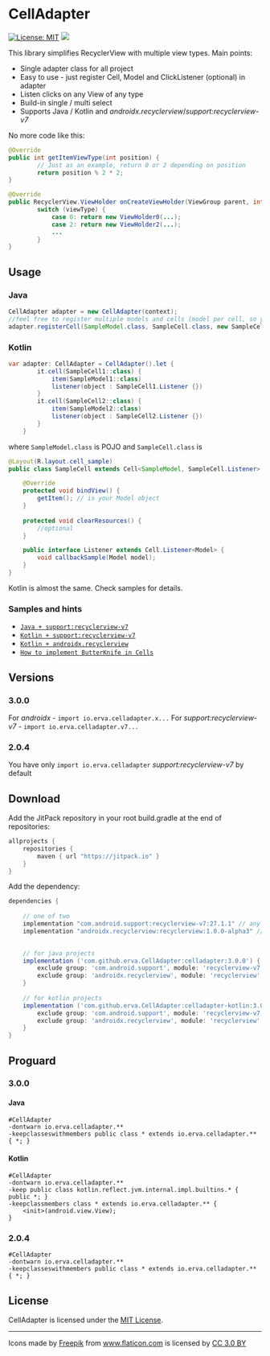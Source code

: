 # CellAdapter

[![License: MIT](https://img.shields.io/badge/License-MIT-yellow.svg)](https://opensource.org/licenses/MIT)
[![](https://jitpack.io/v/erva/CellAdapter.svg)](https://jitpack.io/#erva/CellAdapter)

This library simplifies RecyclerView with multiple view types.
Main points:

* Single adapter class for all project
* Easy to use - just register Cell, Model and ClickListener (optional) in adapter
* Listen clicks on any View of any type
* Build-in single / multi select
* Supports Java / Kotlin and *androidx.recyclerview*/*support:recyclerview-v7*

No more code like this:
```java
@Override
public int getItemViewType(int position) {
	    // Just as an example, return 0 or 2 depending on position
	    return position % 2 * 2;
}

@Override
public RecyclerView.ViewHolder onCreateViewHolder(ViewGroup parent, int viewType) {
	    switch (viewType) {
		    case 0: return new ViewHolder0(...);
		    case 2: return new ViewHolder2(...);
		    ...
	    }
}
```

## Usage

### Java
```java
CellAdapter adapter = new CellAdapter(context);
//feel free to register multiple models and cells (model per cell, so your RecyclerView would represent multiple view types)
adapter.registerCell(SampleModel.class, SampleCell.class, new SampleCell.Listener(){}); 
```

### Kotlin
```java
var adapter: CellAdapter = CellAdapter().let {
        it.cell(SampleCell1::class) {
            item(SampleModel1::class)
            listener(object : SampleCell1.Listener {})
        }
        it.cell(SampleCell2::class) {
            item(SampleModel2::class)
            listener(object : SampleCell2.Listener {})
        }
    }
```

where
`SampleModel.class` is POJO and `SampleCell.class` is
```java
@Layout(R.layout.cell_sample)
public class SampleCell extends Cell<SampleModel, SampleCell.Listener> {

    @Override
    protected void bindView() {
        getItem(); // is your Model object
    }
    
    protected void clearResources() {
        //optional
    }

    public interface Listener extends Cell.Listener<Model> {
        void callbackSample(Model model);
    }
}
```
Kotlin is almost the same. Check samples for details.

### Samples and hints
* [`Java + support:recyclerview-v7`](https://github.com/erva/CellAdapter/blob/master/sample-v7) 
* [`Kotlin + support:recyclerview-v7`](https://github.com/erva/CellAdapter/blob/master/sample-v7-kotlin) 
* [`Kotlin + androidx.recyclerview`](https://github.com/erva/CellAdapter/blob/master/sample-x-kotlin) 
* [`How to implement ButterKnife in Cells`](https://github.com/erva/CellAdapter/blob/master/sample-v7/src/main/java/io/erva/sample/BaseCell.java) 

## Versions

### 3.0.0
For *androidx* - `import io.erva.celladapter.x...`
For *support:recyclerview-v7* - `import io.erva.celladapter.v7...`

### 2.0.4 
You have only `import io.erva.celladapter`
*support:recyclerview-v7* by default

## Download

Add the JitPack repository in your root build.gradle at the end of repositories:
```groovy
allprojects {
    repositories {
        maven { url "https://jitpack.io" }
    }
}
```
Add the dependency:
```groovy
dependencies {
    
    // one of two
    implementation "com.android.support:recyclerview-v7:27.1.1" // any version
    implementation "androidx.recyclerview:recyclerview:1.0.0-alpha3" // any version

    
    // for java projects
    implementation ('com.github.erva.CellAdapter:celladapter:3.0.0') {
        exclude group: 'com.android.support', module: 'recyclerview-v7'
        exclude group: 'androidx.recyclerview', module: 'recyclerview'
    }
    
    // for kotlin projects
    implementation ('com.github.erva.CellAdapter:celladapter-kotlin:3.0.0') {
        exclude group: 'com.android.support', module: 'recyclerview-v7'
        exclude group: 'androidx.recyclerview', module: 'recyclerview'
    } 
}
```

## Proguard

### 3.0.0

#### Java
```
#CellAdapter
-dontwarn io.erva.celladapter.**
-keepclasseswithmembers public class * extends io.erva.celladapter.** { *; }
```

#### Kotlin
```
#CellAdapter
-dontwarn io.erva.celladapter.**
-keep public class kotlin.reflect.jvm.internal.impl.builtins.* { public *; }
-keepclassmembers class * extends io.erva.celladapter.** {
    <init>(android.view.View);
}
```

### 2.0.4
```
#CellAdapter
-dontwarn io.erva.celladapter.**
-keepclasseswithmembers public class * extends io.erva.celladapter.** { *; }
```

## License

 CellAdapter is licensed under the [MIT License](http://opensource.org/licenses/MIT).

-------

<div>Icons made by <a href="http://www.freepik.com" title="Freepik">Freepik</a> from <a href="http://www.flaticon.com" title="Flaticon">www.flaticon.com</a> is licensed by <a href="http://creativecommons.org/licenses/by/3.0/" title="Creative Commons BY 3.0" target="_blank">CC 3.0 BY</a></div>
